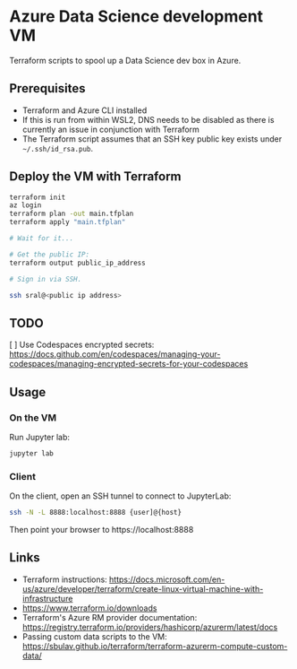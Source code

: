 # Azure Data Science development VM

Terraform scripts to spool up a Data Science dev box in Azure.

## Prerequisites

* Terraform and Azure CLI installed
* If this is run from within WSL2, DNS needs to be disabled as there is currently an issue in conjunction with Terraform
* The Terraform script assumes that an SSH key public key exists under `~/.ssh/id_rsa.pub`.

## Deploy the VM with Terraform
```bash
terraform init
az login
terraform plan -out main.tfplan
terraform apply "main.tfplan"

# Wait for it...

# Get the public IP:
terraform output public_ip_address

# Sign in via SSH.

ssh sral@<public ip address>
```

## TODO
[ ] Use Codespaces encrypted secrets: https://docs.github.com/en/codespaces/managing-your-codespaces/managing-encrypted-secrets-for-your-codespaces

## Usage

### On the VM
Run Jupyter lab:
```bash
jupyter lab
```

### Client
On the client, open an SSH tunnel to connect to JupyterLab:

```bash
ssh -N -L 8888:localhost:8888 {user]@{host}
```

Then point your browser to https://localhost:8888

## Links

* Terraform instructions: https://docs.microsoft.com/en-us/azure/developer/terraform/create-linux-virtual-machine-with-infrastructure
* https://www.terraform.io/downloads
* Terraform's Azure RM provider documentation: https://registry.terraform.io/providers/hashicorp/azurerm/latest/docs
* Passing custom data scripts to the VM: https://sbulav.github.io/terraform/terraform-azurerm-compute-custom-data/
